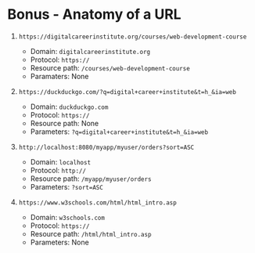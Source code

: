 # Bonus - Anatomy of a URL

1. `https://digitalcareerinstitute.org/courses/web-development-course`

    - Domain: `digitalcareerinstitute.org`
    - Protocol: `https://`
    - Resource path: `/courses/web-development-course`
    - Paramaters: None

2. `https://duckduckgo.com/?q=digital+career+institute&t=h_&ia=web`

    - Domain: `duckduckgo.com`
    - Protocol: `https://`
    - Resource path: None
    - Parameters: `?q=digital+career+institute&t=h_&ia=web`

3. `http://localhost:8080/myapp/myuser/orders?sort=ASC`

    - Domain: `localhost`
    - Protocol: `http://`
    - Resource path: `/myapp/myuser/orders`
    - Parameters: `?sort=ASC`

4. `https://www.w3schools.com/html/html_intro.asp`

    - Domain: `w3schools.com`
    - Protocol: `https://`
    - Resource path: `/html/html_intro.asp`
    - Parameters: None